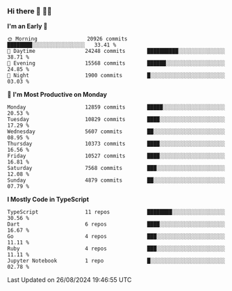### Hi there 👋 🧑‍💻



<!--START_SECTION:waka-->
**I'm an Early 🐤** 

```text
🌞 Morning                20926 commits       ████████░░░░░░░░░░░░░░░░░   33.41 % 
🌆 Daytime                24248 commits       ██████████░░░░░░░░░░░░░░░   38.71 % 
🌃 Evening                15568 commits       ██████░░░░░░░░░░░░░░░░░░░   24.85 % 
🌙 Night                  1900 commits        █░░░░░░░░░░░░░░░░░░░░░░░░   03.03 % 
```
📅 **I'm Most Productive on Monday** 

```text
Monday                   12859 commits       █████░░░░░░░░░░░░░░░░░░░░   20.53 % 
Tuesday                  10829 commits       ████░░░░░░░░░░░░░░░░░░░░░   17.29 % 
Wednesday                5607 commits        ██░░░░░░░░░░░░░░░░░░░░░░░   08.95 % 
Thursday                 10373 commits       ████░░░░░░░░░░░░░░░░░░░░░   16.56 % 
Friday                   10527 commits       ████░░░░░░░░░░░░░░░░░░░░░   16.81 % 
Saturday                 7568 commits        ███░░░░░░░░░░░░░░░░░░░░░░   12.08 % 
Sunday                   4879 commits        ██░░░░░░░░░░░░░░░░░░░░░░░   07.79 % 
```


**I Mostly Code in TypeScript** 

```text
TypeScript               11 repos            ████████░░░░░░░░░░░░░░░░░   30.56 % 
Dart                     6 repos             ████░░░░░░░░░░░░░░░░░░░░░   16.67 % 
Go                       4 repos             ███░░░░░░░░░░░░░░░░░░░░░░   11.11 % 
Ruby                     4 repos             ███░░░░░░░░░░░░░░░░░░░░░░   11.11 % 
Jupyter Notebook         1 repo              █░░░░░░░░░░░░░░░░░░░░░░░░   02.78 % 
```




 Last Updated on 26/08/2024 19:46:55 UTC
<!--END_SECTION:waka-->


